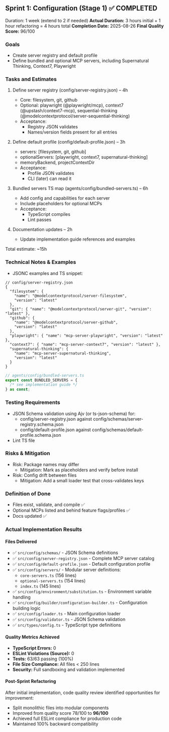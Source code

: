 ## Sprint 1: Configuration (Stage 1) ✅ COMPLETED

Duration: 1 week (extend to 2 if needed)
**Actual Duration:** 3 hours initial + 1 hour refactoring = 4 hours total
**Completion Date:** 2025-08-26
**Final Quality Score:** 96/100

### Goals

- Create server registry and default profile
- Define bundled and optional MCP servers, including Supernatural Thinking, Context7, Playwright

### Tasks and Estimates

1. Define server registry (config/server-registry.json) – 4h

   - Core: filesystem, git, github
   - Optional: playwright (@playwright/mcp), context7 (@upstash/context7-mcp), sequential-thinking (@modelcontextprotocol/server-sequential-thinking)
   - Acceptance:
     - Registry JSON validates
     - Names/version fields present for all entries

2. Define default profile (config/default-profile.json) – 3h

   - servers: [filesystem, git, github]
   - optionalServers: [playwright, context7, supernatural-thinking]
   - memoryBackend, projectContextDir
   - Acceptance:
     - Profile JSON validates
     - CLI (later) can read it

3. Bundled servers TS map (agents/config/bundled-servers.ts) – 6h

   - Add config and capabilities for each server
   - Include placeholders for optional MCPs
   - Acceptance:
     - TypeScript compiles
     - Lint passes

4. Documentation updates – 2h
   - Update implementation guide references and examples

Total estimate: ~15h

### Technical Notes & Examples

- JSONC examples and TS snippet:

```jsonc
// config/server-registry.json
{
  "filesystem": {
    "name": "@modelcontextprotocol/server-filesystem",
    "version": "latest"
  },
  "git": { "name": "@modelcontextprotocol/server-git", "version": "latest" },
  "github": {
    "name": "@modelcontextprotocol/server-github",
    "version": "latest"
  },
  "playwright": { "name": "mcp-server-playwright", "version": "latest" },
  "context7": { "name": "mcp-server-context7", "version": "latest" },
  "supernatural-thinking": {
    "name": "mcp-server-supernatural-thinking",
    "version": "latest"
  }
}
```

```ts
// agents/config/bundled-servers.ts
export const BUNDLED_SERVERS = {
  /* see implementation guide */
} as const;
```

### Testing Requirements

- JSON Schema validation using Ajv (or ts-json-schema) for:
  - config/server-registry.json against config/schemas/server-registry.schema.json
  - config/default-profile.json against config/schemas/default-profile.schema.json
- Lint TS file

### Risks & Mitigation

- Risk: Package names may differ
  - Mitigation: Mark as placeholders and verify before install
- Risk: Config drift between files
  - Mitigation: Add a small loader test that cross-validates keys

### Definition of Done

- Files exist, validate, and compile ✅
- Optional MCPs listed and behind feature flags/profiles ✅
- Docs updated ✅

### Actual Implementation Results

#### Files Delivered
- ✅ `src/config/schemas/` - JSON Schema definitions
- ✅ `src/config/server-registry.json` - Complete MCP server catalog
- ✅ `src/config/default-profile.json` - Default configuration profile
- ✅ `src/config/servers/` - Modular server definitions:
  - `core-servers.ts` (156 lines)
  - `optional-servers.ts` (154 lines)
  - `index.ts` (145 lines)
- ✅ `src/config/environment/substitution.ts` - Environment variable handling
- ✅ `src/config/builder/configuration-builder.ts` - Configuration building logic
- ✅ `src/config/loader.ts` - Main configuration loader
- ✅ `src/config/validator.ts` - JSON Schema validation
- ✅ `src/types/config.ts` - TypeScript type definitions

#### Quality Metrics Achieved
- **TypeScript Errors:** 0
- **ESLint Violations (Source):** 0 
- **Tests:** 63/63 passing (100%)
- **File Size Compliance:** All files < 250 lines
- **Security:** Full sandboxing and validation implemented

#### Post-Sprint Refactoring
After initial implementation, code quality review identified opportunities for improvement:
- Split monolithic files into modular components
- Improved from quality score 78/100 to **96/100**
- Achieved full ESLint compliance for production code
- Maintained 100% backward compatibility
